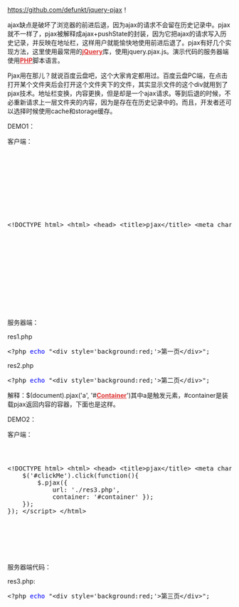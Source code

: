 <p>
	<a target="_blank" href="https://github.com/defunkt/jquery-pjax">https://github.com/defunkt/jquery-pjax</a>！
</p>
<p>
	ajax缺点是破坏了浏览器的前进后退，因为ajax的请求不会留在历史记录中。pjax就不一样了，pjax被解释成ajax+pushState的封装，因为它把ajax的请求写入历史记录，并反映在地址栏，这样用户就能愉快地使用前进后退了。pjax有好几个实现方法，这里使用最常用的<a href="http://lib.csdn.net/base/jquery" class="replace_word" title="jQuery知识库" target="_blank" style="color:#df3434;font-weight:bold;">jQuery</a>库，使用jquery.pjax.js。演示代码的服务器端使用<a href="http://lib.csdn.net/base/php" class="replace_word" title="PHP知识库" target="_blank" style="color:#df3434;font-weight:bold;">PHP</a>脚本语言。
</p>
<p>
	Pjax用在那儿？就说百度云盘吧，这个大家肯定都用过。百度云盘PC端，在点击打开某个文件夹后会打开这个文件夹下的文件，其实显示文件的这个div就用到了pjax技术。地址栏变换，内容更换，但是却是一个ajax请求。等到后退的时候，不必重新请求上一层文件夹的内容，因为是存在在历史记录中的。而且，开发者还可以选择时候使用cache和storage缓存。
</p>
<p>
	DEMO1：
</p>
<p>
	客户端：
</p>
<p>
	<br />
</p>
<p>
	<br />
</p>
<p>
	<br />
</p>
<pre>

<pre class="prettyprint lang-html linenums">

<pre class="prettyprint lang-html linenums">&lt;!DOCTYPE html&gt; &lt;html&gt; &lt;head&gt; &lt;title&gt;pjax&lt;/title&gt; &lt;meta charset="utf-8"&gt; &lt;/head&gt; &lt;body&gt; &lt;h1&gt;My Site&lt;/h1&gt; &lt;div&gt; Go to &lt;a href="res1.php"&gt;第一页&lt;/a&gt;.&lt;a href="res2.php"&gt;第二页&lt;/a&gt; &lt;/div&gt; &lt;div id="container"&gt;&lt;/div&gt; &lt;/body&gt; &lt;script src="../jquery-2.1.4.min.js"&gt;&lt;/script&gt; &lt;script src="../jquery.pjax.js"&gt;&lt;/script&gt; &lt;script type="text/javascript"&gt; $(document).pjax('a', '#container') &lt;/script&gt; &lt;/html&gt;
 </pre>
<br />
</pre>
</pre>
<p>
	<br />
</p>
<p>
	<br />
</p>
<p>
	服务器端：
</p>
<p>
	res1.php
</p>
<div class="cnblogs_code">
<pre>&lt;?php <span style="color:#0000ff;">echo</span> "&lt;div style='background:red;'&gt;第一页&lt;/div&gt;";</pre>
</div>
<p>
	res2.php
</p>
<div class="cnblogs_code">
<pre>&lt;?php <span style="color:#0000ff;">echo</span> "&lt;div style='background:red;'&gt;第二页&lt;/div&gt;";</pre>
</div>
<p>
	解释：$(document).pjax('a', '#<a href="http://lib.csdn.net/base/docker" class="replace_word" title="Docker知识库" target="_blank" style="color:#df3434;font-weight:bold;">Container</a>')其中a是触发元素，#container是装载pjax返回内容的容器，下面也是这样。
</p>
<p>
	DEMO2：
</p>
<p>
	客户端：
</p>
<div class="cnblogs_code">
	<div class="cnblogs_code_toolbar">
		<br />
	</div>
<pre>
<pre class="prettyprint lang-html linenums">&lt;!DOCTYPE html&gt; &lt;html&gt; &lt;head&gt; &lt;title&gt;pjax&lt;/title&gt; &lt;meta charset="utf-8"&gt; &lt;/head&gt; &lt;body&gt; &lt;h1&gt;My Site&lt;/h1&gt; &lt;div&gt; &lt;input type="button" id="clickMe" value="GO"&gt; &lt;/div&gt; &lt;div id="container"&gt;&lt;/div&gt; &lt;/body&gt; &lt;script src="../jquery-2.1.4.min.js"&gt;&lt;/script&gt; &lt;script src="../jquery.pjax.js"&gt;&lt;/script&gt; &lt;script type="text/javascript"&gt; $(function(){
    $('#clickMe').click(function(){
        $.pjax({
            url: './res3.php',
            container: '#container' });
    });
}); &lt;/script&gt; &lt;/html&gt;</pre>
<br />
</pre>
	<div class="cnblogs_code_toolbar">
		<br />
	</div>
</div>
<p>
	服务器端代码：
</p>
<p>
	res3.php:
</p>
<div class="cnblogs_code">
<pre>&lt;?php <span style="color:#0000ff;">echo</span> "&lt;div style='background:red;'&gt;第三页&lt;/div&gt;";</pre>
</div>